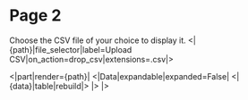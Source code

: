 # Page 2

Choose the CSV file of your choice to display it.
<|{path}|file_selector|label=Upload CSV|on_action=drop_csv|extensions=.csv|>

<|part|render={path}|
<|Data|expandable|expanded=False|
<|{data}|table|rebuild|>
|>
|>